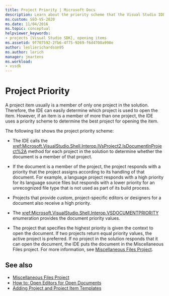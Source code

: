 ```yaml
---
title: Project Priority | Microsoft Docs
description: Learn about the priority scheme that the Visual Studio IDE uses determine the best project for opening an item if the item is a member of more than one project.
ms.custom: SEO-VS-2020
ms.date: 11/04/2016
ms.topic: conceptual
helpviewer_keywords:
- projects [Visual Studio SDK], opening items
ms.assetid: 9f707592-2fb6-4f75-9269-f6d4700a998e
author: leslierichardson95
ms.author: lerich
manager: jmartens
ms.workload:
- vssdk
---
```

# Project Priority
A project item usually is a member of only one project in the solution. Therefore, the IDE can easily determine which project is used to open the item. However, if an item is a member of more than one project, the IDE uses a priority scheme to determine the best project for opening the item.

 The following list shows the project priority scheme:

- The IDE calls the <xref:Microsoft.VisualStudio.Shell.Interop.IVsProject2.IsDocumentInProject%2A> method for each project in the solution to determine whether the document is a member of that project.

- If the document is a member of the project, the project responds with a priority that the project assigns according to its handling of that document. For example, a language project responds with a high priority for its language source files but responds with a lower priority for an unrecognized file type that is not used as part of its build process.

- Projects that provide custom, project-specific editors or designers for a document also receive a high priority.

- The <xref:Microsoft.VisualStudio.Shell.Interop.VSDOCUMENTPRIORITY> enumeration provides the document priority values.

- The project that specifies the highest priority is given the context to open the document. If two projects return equal priority values, the active project is preferred. If no project in the solution responds that it can open the document, the IDE puts the document in the Miscellaneous Files project. For more information, see [Miscellaneous Files Project](../../extensibility/internals/miscellaneous-files-project.md).

## See also
- [Miscellaneous Files Project](../../extensibility/internals/miscellaneous-files-project.md)
- [How to: Open Editors for Open Documents](../../extensibility/how-to-open-editors-for-open-documents.md)
- [Adding Project and Project Item Templates](../../extensibility/internals/adding-project-and-project-item-templates.md)
